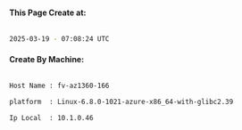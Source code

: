
   
#### This Page Create at:

```bash

2025-03-19 - 07:08:24 UTC

```

#### Create By Machine:

```bash

Host Name : fv-az1360-166

platform  : Linux-6.8.0-1021-azure-x86_64-with-glibc2.39

Ip Local  : 10.1.0.46

```

